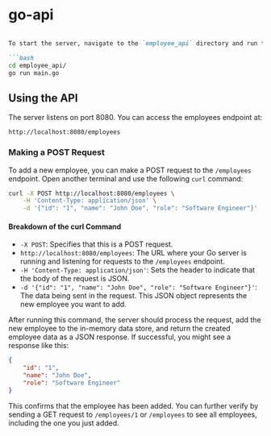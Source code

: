 # go-api

```markdown

To start the server, navigate to the `employee_api` directory and run the main Go file:

```bash
cd employee_api/
go run main.go
```

## Using the API

The server listens on port 8080. You can access the employees endpoint at:

```
http://localhost:8080/employees
```

### Making a POST Request

To add a new employee, you can make a POST request to the `/employees` endpoint. Open another terminal and use the following `curl` command:

```bash
curl -X POST http://localhost:8080/employees \
    -H 'Content-Type: application/json' \
    -d '{"id": "1", "name": "John Doe", "role": "Software Engineer"}'
```

#### Breakdown of the curl Command

- `-X POST`: Specifies that this is a POST request.
- `http://localhost:8080/employees`: The URL where your Go server is running and listening for requests to the `/employees` endpoint.
- `-H 'Content-Type: application/json'`: Sets the header to indicate that the body of the request is JSON.
- `-d '{"id": "1", "name": "John Doe", "role": "Software Engineer"}'`: The data being sent in the request. This JSON object represents the new employee you want to add.

After running this command, the server should process the request, add the new employee to the in-memory data store, and return the created employee data as a JSON response. If successful, you might see a response like this:

```json
{
    "id": "1",
    "name": "John Doe",
    "role": "Software Engineer"
}
```

This confirms that the employee has been added. You can further verify by sending a GET request to `/employees/1` or `/employees` to see all employees, including the one you just added.

